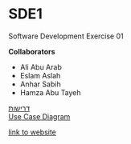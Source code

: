 # SDE1
Software Development Exercise 01

**Collaborators**
- Ali Abu Arab
- Eslam Aslah
- Anhar Sabih
- Hamza Abu Tayeh


[דרישות](דרישות.pdf)<br/>
[Use Case Diagram](Blank-Diagram.pdf)<br/>


[link to website](https://aliabuarab.github.io/SDE1/)
